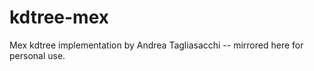 kdtree-mex
==========

Mex kdtree implementation by Andrea Tagliasacchi -- mirrored here for personal use.